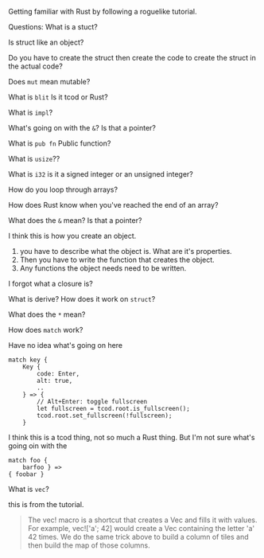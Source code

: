 Getting familiar with Rust by following a roguelike tutorial.

Questions:
    What is a stuct?
    
 Is struct like an object?
    
Do you have to create the struct then create the code to create the struct in the actual code?
    
Does `mut` mean mutable?
    
What is `blit` Is it tcod or Rust?
    
What is `impl`?
    
 What's going on with the `&`? Is that a pointer?
    
What is `pub fn` Public function?

What is `usize`??

What is `i32` is it a signed integer or an unsigned integer?

How do you loop through arrays?

How does Rust know when you've reached the end of an array?

What does the `&` mean? Is that a pointer?


I think this is how you create an object.
1. you have to describe what the object is. What are it's properties.
2. Then you have to write the function that creates the object.
3. Any functions the object needs need to be written.


I forgot what a closure is?


What is derive? How does it work on `struct`?

What does the `*` mean?

How does `match` work?

    
Have no idea what's going on here



    match key {
        Key {
            code: Enter,
            alt: true,
            ..
        } => {
            // Alt+Enter: toggle fullscreen
            let fullscreen = tcod.root.is_fullscreen();
            tcod.root.set_fullscreen(!fullscreen);
        }


I think this is a tcod thing, not so much a Rust thing. But I'm not sure what's going oin with the 

    match foo {
        barfoo } =>
    { foobar }



What is `vec`?

this is from the tutorial.

>The vec! macro is a shortcut that creates a Vec and fills it with values. For example, vec!['a'; 42] would create a Vec containing the letter 'a' 42 times. We do the same trick above to build a column of tiles and then build the map of those columns.


